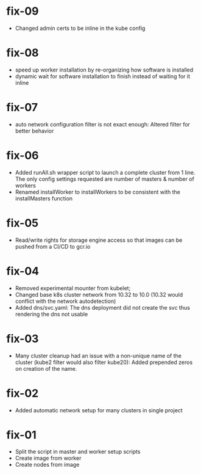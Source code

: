 # fix-09

- Changed admin certs to be inline in the kube config

# fix-08

- speed up worker installation by re-organizing how software is installed
- dynamic wait for software installation to finish instead of waiting for it inline

# fix-07

- auto network configuration filter is not exact enough: Altered filter for better behavior

# fix-06

- Added runAll.sh wrapper script to launch a complete cluster from 1 line. The only config settings requested are number of masters & number of workers
- Renamed installWorker to installWorkers to be consistent with the installMasters function

# fix-05

- Read/write rights for storage engine access so that images can be pushed from a CI/CD to gcr.io

# fix-04

- Removed experimental mounter from kubelet;
- Changed base k8s cluster network from 10.32 to 10.0 (10.32 would conflict with the network autodetection)
- Added dns/svc.yaml: The dns deployment did not create the svc thus rendering the dns not usable

# fix-03

- Many cluster cleanup had an issue with a non-unique name of the cluster (kube2 filter would also filter kube20): Added prepended zeros on creation of the name.

# fix-02

- Added automatic network setup for many clusters in single project

# fix-01

- Split the script in master and worker setup scripts
- Create image from worker
- Create nodes from image
